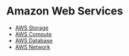 # Amazon Web Services

- [AWS Storage](aws-storage.md)
- [AWS Compute](aws-compute.md)
- [AWS Database](aws-database.md)
- [AWS Network](aws-network.md)

